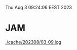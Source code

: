 Thu Aug  3 09:24:06 EEST 2023
# JAM
<a href='./cache/202308/03_09.log'>./cache/202308/03_09.log</a>

